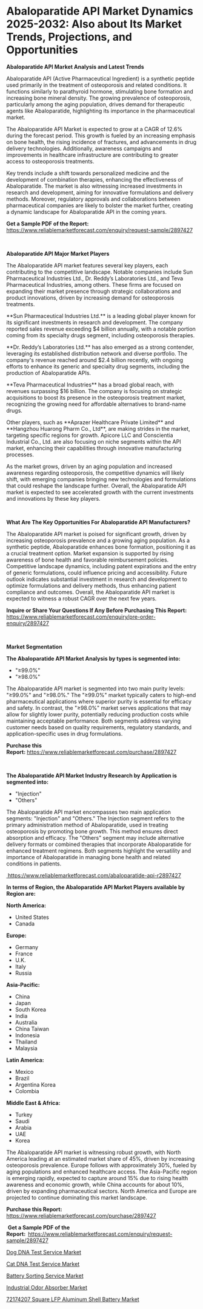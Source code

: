 <p><h1>Abaloparatide API Market Dynamics 2025-2032: Also about Its Market Trends, Projections, and Opportunities</h1></p><p><strong>Abaloparatide API Market Analysis and Latest Trends</strong></p>
<p><p>Abaloparatide API (Active Pharmaceutical Ingredient) is a synthetic peptide used primarily in the treatment of osteoporosis and related conditions. It functions similarly to parathyroid hormone, stimulating bone formation and increasing bone mineral density. The growing prevalence of osteoporosis, particularly among the aging population, drives demand for therapeutic agents like Abaloparatide, highlighting its importance in the pharmaceutical market.</p><p>The Abaloparatide API Market is expected to grow at a CAGR of 12.6% during the forecast period. This growth is fueled by an increasing emphasis on bone health, the rising incidence of fractures, and advancements in drug delivery technologies. Additionally, awareness campaigns and improvements in healthcare infrastructure are contributing to greater access to osteoporosis treatments.</p><p>Key trends include a shift towards personalized medicine and the development of combination therapies, enhancing the effectiveness of Abaloparatide. The market is also witnessing increased investments in research and development, aiming for innovative formulations and delivery methods. Moreover, regulatory approvals and collaborations between pharmaceutical companies are likely to bolster the market further, creating a dynamic landscape for Abaloparatide API in the coming years.</p></p>
<p><strong>Get a Sample PDF of the Report:&nbsp;</strong> <a href="https://www.reliablemarketforecast.com/enquiry/request-sample/2897427?utm_campaign=1903&utm_medium=2&utm_source=Github&utm_content=ia&utm_term=15032025&utm_id=abaloparatide-api">https://www.reliablemarketforecast.com/enquiry/request-sample/2897427</a></p>
<p>&nbsp;</p>
<p><strong>Abaloparatide API Major Market Players</strong></p>
<p><p>The Abaloparatide API market features several key players, each contributing to the competitive landscape. Notable companies include Sun Pharmaceutical Industries Ltd., Dr. Reddy’s Laboratories Ltd., and Teva Pharmaceutical Industries, among others. These firms are focused on expanding their market presence through strategic collaborations and product innovations, driven by increasing demand for osteoporosis treatments.</p><p>**Sun Pharmaceutical Industries Ltd.** is a leading global player known for its significant investments in research and development. The company reported sales revenue exceeding $4 billion annually, with a notable portion coming from its specialty drugs segment, including osteoporosis therapies.</p><p>**Dr. Reddy’s Laboratories Ltd.** has also emerged as a strong contender, leveraging its established distribution network and diverse portfolio. The company's revenue reached around $2.4 billion recently, with ongoing efforts to enhance its generic and specialty drug segments, including the production of Abaloparatide APIs.</p><p>**Teva Pharmaceutical Industries** has a broad global reach, with revenues surpassing $16 billion. The company is focusing on strategic acquisitions to boost its presence in the osteoporosis treatment market, recognizing the growing need for affordable alternatives to brand-name drugs.</p><p>Other players, such as **Aprazer Healthcare Private Limited** and **Hangzhou Huarong Pharm Co., Ltd**, are making strides in the market, targeting specific regions for growth. Apicore LLC and Conscientia Industrial Co., Ltd. are also focusing on niche segments within the API market, enhancing their capabilities through innovative manufacturing processes.</p><p>As the market grows, driven by an aging population and increased awareness regarding osteoporosis, the competitive dynamics will likely shift, with emerging companies bringing new technologies and formulations that could reshape the landscape further. Overall, the Abaloparatide API market is expected to see accelerated growth with the current investments and innovations by these key players.</p></p>
<p>&nbsp;</p>
<p><strong>What Are The Key Opportunities For Abaloparatide API Manufacturers?</strong></p>
<p><p>The Abaloparatide API market is poised for significant growth, driven by increasing osteoporosis prevalence and a growing aging population. As a synthetic peptide, Abaloparatide enhances bone formation, positioning it as a crucial treatment option. Market expansion is supported by rising awareness of bone health and favorable reimbursement policies. Competitive landscape dynamics, including patent expirations and the entry of generic formulations, could influence pricing and accessibility. Future outlook indicates substantial investment in research and development to optimize formulations and delivery methods, thus enhancing patient compliance and outcomes. Overall, the Abaloparatide API market is expected to witness a robust CAGR over the next few years.</p></p>
<p><strong>Inquire or Share Your Questions If Any Before Purchasing This Report:</strong> <a href="https://www.reliablemarketforecast.com/enquiry/pre-order-enquiry/2897427?utm_campaign=1903&utm_medium=2&utm_source=Github&utm_content=ia&utm_term=15032025&utm_id=abaloparatide-api">https://www.reliablemarketforecast.com/enquiry/pre-order-enquiry/2897427</a></p>
<p>&nbsp;</p>
<p><strong>Market Segmentation</strong></p>
<p><strong>The Abaloparatide API Market Analysis by types is segmented into:</strong></p>
<p><ul><li>"≥99.0%"</li><li>"≥98.0%"</li></ul></p>
<p><p>The Abaloparatide API market is segmented into two main purity levels: "≥99.0%" and "≥98.0%." The "≥99.0%" market typically caters to high-end pharmaceutical applications where superior purity is essential for efficacy and safety. In contrast, the "≥98.0%" market serves applications that may allow for slightly lower purity, potentially reducing production costs while maintaining acceptable performance. Both segments address varying customer needs based on quality requirements, regulatory standards, and application-specific uses in drug formulations.</p></p>
<p><strong>Purchase this Report:&nbsp;</strong><a href="https://www.reliablemarketforecast.com/purchase/2897427?utm_campaign=1903&utm_medium=2&utm_source=Github&utm_content=ia&utm_term=15032025&utm_id=abaloparatide-api">https://www.reliablemarketforecast.com/purchase/2897427</a></p>
<p>&nbsp;</p>
<p><strong>The Abaloparatide API Market Industry Research by Application is segmented into:</strong></p>
<p><ul><li>"Injection"</li><li>"Others"</li></ul></p>
<p><p>The Abaloparatide API market encompasses two main application segments: "Injection" and "Others." The Injection segment refers to the primary administration method of Abaloparatide, used in treating osteoporosis by promoting bone growth. This method ensures direct absorption and efficacy. The "Others" segment may include alternative delivery formats or combined therapies that incorporate Abaloparatide for enhanced treatment regimens. Both segments highlight the versatility and importance of Abaloparatide in managing bone health and related conditions in patients.</p></p>
<p><a href="https://www.reliablemarketforecast.com/abaloparatide-api-r2897427?utm_campaign=1903&utm_medium=2&utm_source=Github&utm_content=ia&utm_term=15032025&utm_id=abaloparatide-api">&nbsp;https://www.reliablemarketforecast.com/abaloparatide-api-r2897427</a></p>
<p><strong>In terms of Region, the Abaloparatide API Market Players available by Region are:</strong></p>
<p>
    <p> <strong> North America: </strong>
        <ul>
            <li>United States</li>
            <li>Canada</li>
        </ul>
        </p> 
    <p> <strong> Europe: </strong>
        <ul>
            <li>Germany</li>
            <li>France</li>
            <li>U.K.</li>
            <li>Italy</li>
            <li>Russia</li>
        </ul>
        </p> 
    <p> <strong> Asia-Pacific: </strong>
        <ul>
            <li>China</li>
            <li>Japan</li>
            <li>South Korea</li>
            <li>India</li>
            <li>Australia</li>
            <li>China Taiwan</li>
            <li>Indonesia</li>
            <li>Thailand</li>
            <li>Malaysia</li>
        </ul>
        </p> 
    <p> <strong> Latin America: </strong>
        <ul>
            <li>Mexico</li>
            <li>Brazil</li>
            <li>Argentina Korea</li>
            <li>Colombia</li>
        </ul>
        </p> 
    <p> <strong> Middle East & Africa: </strong>
        <ul>
            <li>Turkey</li>
            <li>Saudi</li>
            <li>Arabia</li>
            <li>UAE</li>
            <li>Korea</li>
        </ul>
    </p>
    </p>
<p><p>The Abaloparatide API market is witnessing robust growth, with North America leading at an estimated market share of 45%, driven by increasing osteoporosis prevalence. Europe follows with approximately 30%, fueled by aging populations and enhanced healthcare access. The Asia-Pacific region is emerging rapidly, expected to capture around 15% due to rising health awareness and economic growth, while China accounts for about 10%, driven by expanding pharmaceutical sectors. North America and Europe are projected to continue dominating this market landscape.</p></p>
<p><strong>Purchase this Report: </strong><a href="https://www.reliablemarketforecast.com/purchase/2897427?utm_campaign=1903&utm_medium=2&utm_source=Github&utm_content=ia&utm_term=15032025&utm_id=abaloparatide-api">https://www.reliablemarketforecast.com/purchase/2897427</a></p>
<p>&nbsp;<strong>Get a Sample PDF of the Report:&nbsp;&nbsp;</strong><a href="https://www.reliablemarketforecast.com/enquiry/request-sample/2897427?utm_campaign=1903&utm_medium=2&utm_source=Github&utm_content=ia&utm_term=15032025&utm_id=abaloparatide-api">https://www.reliablemarketforecast.com/enquiry/request-sample/2897427</a></p>
<p><strong></strong></p>
<p><p><a href="https://github.com/djoeamakeh/Market-Research-Report-List-1/blob/main/dog-dna-test-service-market.md?utm_campaign=1903&utm_medium=2&utm_source=Github&utm_content=ia&utm_term=15032025&utm_id=abaloparatide-api">Dog DNA Test Service Market</a></p><p><a href="https://github.com/tigoryemm/Market-Research-Report-List-1/blob/main/cat-dna-test-service-market.md?utm_campaign=1903&utm_medium=2&utm_source=Github&utm_content=ia&utm_term=15032025&utm_id=abaloparatide-api">Cat DNA Test Service Market</a></p><p><a href="https://github.com/lonanweaseh4/Market-Research-Report-List-1/blob/main/battery-sorting-service-market.md?utm_campaign=1903&utm_medium=2&utm_source=Github&utm_content=ia&utm_term=15032025&utm_id=abaloparatide-api">Battery Sorting Service Market</a></p><p><a href="https://github.com/landtmman/Market-Research-Report-List-1/blob/main/industrial-odor-absorber-market.md?utm_campaign=1903&utm_medium=2&utm_source=Github&utm_content=ia&utm_term=15032025&utm_id=abaloparatide-api">Industrial Odor Absorber Market</a></p><p><a href="https://github.com/negrocybul4w/Market-Research-Report-List-1/blob/main/72174207-square-lfp-aluminum-shell-battery-market.md?utm_campaign=1903&utm_medium=2&utm_source=Github&utm_content=ia&utm_term=15032025&utm_id=abaloparatide-api">72174207 Square LFP Aluminum Shell Battery Market</a></p></p>